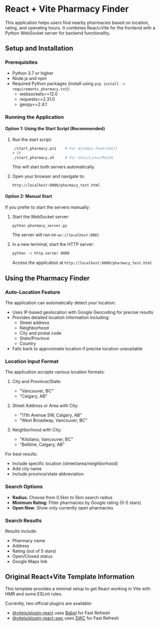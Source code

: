 # React + Vite Pharmacy Finder

This application helps users find nearby pharmacies based on location, rating, and operating hours. It combines React+Vite for the frontend with a Python WebSocket server for backend functionality.

## Setup and Installation

### Prerequisites
- Python 3.7 or higher
- Node.js and npm
- Required Python packages (install using `pip install -r requirements_pharmacy.txt`):
  - websockets==12.0
  - requests==2.31.0
  - geopy==2.4.1

### Running the Application

#### Option 1: Using the Start Script (Recommended)
1. Run the start script:
   ```bash
   ./start_pharmacy.ps1    # For Windows PowerShell
   # OR
   ./start_pharmacy.sh     # For Unix/Linux/MacOS
   ```
   This will start both servers automatically.

2. Open your browser and navigate to:
   ```
   http://localhost:8080/pharmacy_test.html
   ```

#### Option 2: Manual Start
If you prefer to start the servers manually:

1. Start the WebSocket server:
   ```bash
   python pharmacy_server.py
   ```
   The server will run on `ws://localhost:8001`

2. In a new terminal, start the HTTP server:
   ```bash
   python -m http.server 8080
   ```
   Access the application at `http://localhost:8080/pharmacy_test.html`

## Using the Pharmacy Finder

### Auto-Location Feature
The application can automatically detect your location:
- Uses IP-based geolocation with Google Geocoding for precise results
- Provides detailed location information including:
  - Street address
  - Neighborhood
  - City and postal code
  - State/Province
  - Country
- Falls back to approximate location if precise location unavailable

### Location Input Format
The application accepts various location formats:

1. City and Province/State:
   - "Vancouver, BC"
   - "Calgary, AB"

2. Street Address or Area with City:
   - "17th Avenue SW, Calgary, AB"
   - "West Broadway, Vancouver, BC"

3. Neighborhood with City:
   - "Kitsilano, Vancouver, BC"
   - "Beltline, Calgary, AB"

For best results:
- Include specific location (street/area/neighborhood)
- Add city name
- Include province/state abbreviation

### Search Options
- **Radius**: Choose from 0.5km to 5km search radius
- **Minimum Rating**: Filter pharmacies by Google rating (0-5 stars)
- **Open Now**: Show only currently open pharmacies

### Search Results
Results include:
- Pharmacy name
- Address
- Rating (out of 5 stars)
- Open/Closed status
- Google Maps link

## Original React+Vite Template Information

This template provides a minimal setup to get React working in Vite with HMR and some ESLint rules.

Currently, two official plugins are available:

- [@vitejs/plugin-react](https://github.com/vitejs/vite-plugin-react/blob/main/packages/plugin-react/README.md) uses [Babel](https://babeljs.io/) for Fast Refresh
- [@vitejs/plugin-react-swc](https://github.com/vitejs/vite-plugin-react-swc) uses [SWC](https://swc.rs/) for Fast Refresh
